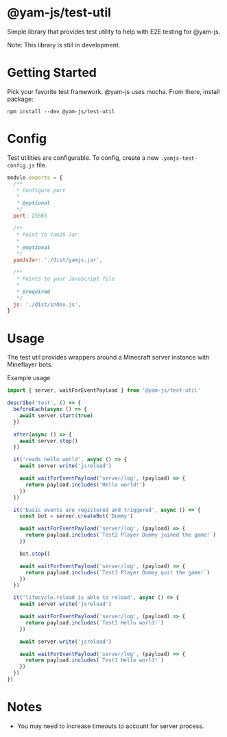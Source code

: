 # @yam-js/test-util

Simple library that provides test utility to help with E2E testing for @yam-js.

Note: This library is still in development.

# Getting Started

Pick your favorite test framework. @yam-js uses mocha. From there, install package:

```
npm install --dev @yam-js/test-util
```

# Config

Test utilities are configurable. To config, create a new `.yamjs-test-config.js` file.

```javascript
module.exports = {
  /**
   * Configure port
   *
   * @optional
   */
  port: 25565

  /**
   * Point to YamJS Jar
   *
   * @optional
   */
  yamJsJar: './dist/yamjs.jar',

  /**
   * Points to your JavaScript file
   *
   * @required
   */
  js: './dist/index.js',
}
```

# Usage

The test util provides wrappers around a Minecraft server instance with Mineflayer bots.

Example usage

```typescript
import { server, waitForEventPayload } from '@yam-js/test-util'

describe('test', () => {
  beforeEach(async () => {
    await server.start(true)
  })

  after(async () => {
    await server.stop()
  })

  it('reads hello world', async () => {
    await server.write('jsreload')

    await waitForEventPayload('server/log', (payload) => {
      return payload.includes('Hello world!')
    })
  })

  it('basic events are registered and triggered', async () => {
    const bot = server.createBot('Dummy')

    await waitForEventPayload('server/log', (payload) => {
      return payload.includes(`Test2 Player Dummy joined the game!`)
    })

    bot.stop()

    await waitForEventPayload('server/log', (payload) => {
      return payload.includes(`Test3 Player Dummy quit the game!`)
    })
  })

  it('lifecycle.reload is able to reload', async () => {
    await server.write('jsreload')

    await waitForEventPayload('server/log', (payload) => {
      return payload.includes(`Test1 Hello world!`)
    })

    await server.write('jsreload')

    await waitForEventPayload('server/log', (payload) => {
      return payload.includes(`Test1 Hello world!`)
    })
  })
})
```

# Notes

- You may need to increase timeouts to account for server process.
